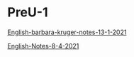 # PreU-1

[English-barbara-kruger-notes-13-1-2021](English-barbara-kruger-notes-13-1-2021)

[English-Notes-8-4-2021](English-Notes-8-4-2021)

